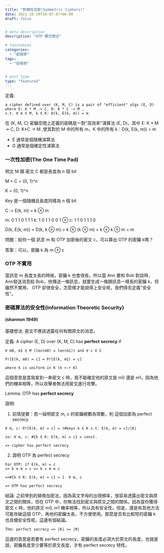 ```yaml
---
title: "對稱性加密(Symmetric Ciphers)"
date: 2021-10-30T10:07:47+06:00
draft: false


# meta description
description: "OTP 概念簡述"

# taxonomies
categories:
  - "密碼學"
tags:
  - "密碼學"


# post type
type: "featured"
---
```

定義: 
```
a cipher defined over (K, M, C) is a pair of "efficient" algs (E, D) 
where E: K * M -> C, D: K * C -> M ,
s.t. ∀ m ∈ M, k ∈ K: D(k, E(k, m)) = m
```
在 (K, M, C) 密鑰空間上定義的密碼是一對"高效率"演算法 (E, D)，其中 E: K * M -> C, D: K*C -> M ,使其對於 M 中的所有 m，K 中的所有 k：D(k, E(k, m)) = m

- E 通常是個隨機演算法
- D 通常是個確定性演算法

### 一次性加密(The One Time Pad)

明文 M 跟 密文 C 都是長度為 n 個 bit

M = C = {0, 1}^n

K = {0, 1}^n

Key 是一個隨機且長度同樣為 n 個 bit

C := E(k, m) = k ⊕ m

m: 0 1 1 0 1 1 1
k: 1 0 1 1 0 0 1
⊕
c: 1 1 0 1 1 1 0

D(k, E(k, m)) = D(k, k ⊕ m) = k ⊕ (k ⊕ m) = k ⊕ k ⊕ m = m

問題：給你一個 訊息 m 和 OTP 加密後的密文 c，可以算出 OTP 的密鑰 k嗎？

答案：可以，密鑰 k 為 m ⊕ c

### OTP 不實用

當訊息 m 長度太長的時候，密鑰 k 也會很長，所以當 Ann 要和 Bob 對談時，Ann發送消息給 Bob，他傳送一條訊息，就要生成一條跟訊息一樣長的密鑰 k，但雖然不實用， OTP 卻很安全，怎麼樣才能說得上安全呢，我們得先定義"安全性"。

### 密碼算法的安全性(Information Theoretic Security)
#### (shannon 1949)

基礎想法: 密文不應該透露任何有關原文的消息。

定義: 
A cipher (E, D) over (K, M, C) has **perfect secrecy** if

```
∀ m0, m1 ∈ M (len(m0) = len(m1)) and ∀ c ∈ C

Pr[E(k, m0) = c] = Pr[E(k, m1) = c]

where k is uniform in K (k <-r K)
```
這個意思是當我拿到一串密文 c 時，我不能確定他的原文是 m0 還是 m1，因為他們的機率相等，所以攻擊者無法用密文進行攻擊。

Lemma: OTP has **perfect secrecy**

證明:
1. 前情提要：若一組明密文 m, c 的密鑰總數為常數，則 這個加密為 perfect secrecy
```
∀ m, c: Pr[E(k, m) = c] = (#keys k ∈ K s.t. E(k, m) = c)/|K|

so: ∀ m, c: #{k ∈ K: E(k, m) = c} = const.

=> cipher has perfect secrecy
```
2. 證明 OTP 為 perfect secrecy
```
For OTP: if E(k, m) = c
=> k ⊕ m = c => k = m ⊕ c

=>#{k ∈ K: E(k, m) = c} = 1  ∀ m, c

=> OTP has perfect secrecy

```

結論:
之前學到的替換加密法，因為英文字母的出現頻率，很容易透露出密文與原文之間的關係，但在 OTP 中，你無法找到密文與原文之間的關係。因為當你獲得密文 c 時，他的原文 m0, m1 機率相等，所以具有安全性。但是，還是有其他方法可能攻破這個 OTP，再他的密鑰太長，不方便使用。那麼是否有比較短的密鑰 k 也具備安全性呢。這邊有個結論。

```
Thm: perfect secrecy => |K| >= |M|
```

這邊的意思是若要有 perfect secrecy，密鑰的長度必須大於原文的長度，也就是說，密鑰長度至少要等於原文長度，才有 perfect secrecy 特性。